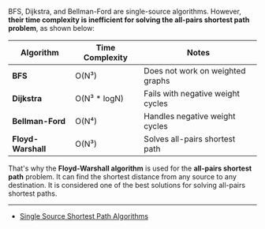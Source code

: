BFS, Dijkstra, and Bellman-Ford are single-source algorithms. However, **their time complexity is inefficient for solving the all-pairs shortest path problem**, as shown below:

| **Algorithm**       | **Time Complexity**     | **Notes**                                      |
|---------------------|-------------------------|------------------------------------------------|
| **BFS**             | O(N³)                   | Does not work on weighted graphs               |
| **Dijkstra**        | O(N³ * logN)            | Fails with negative weight cycles              |
| **Bellman-Ford**    | O(N⁴)                   | Handles negative weight cycles                 |
| **Floyd-Warshall**  | O(N³)                   | Solves all-pairs shortest path                 |

That's why the **Floyd-Warshall algorithm** is used for the **all-pairs shortest path** problem. It can find the shortest distance from any source to any destination. It is considered one of the best solutions for solving all-pairs shortest paths.

---

- [Single Source Shortest Path Algorithms](https://github.com/sabbirahmedfahim/Introduction-to-Algorithms/blob/main/WEEK_02/module_7/0_why_bellman_ford_algorithm.markdown)